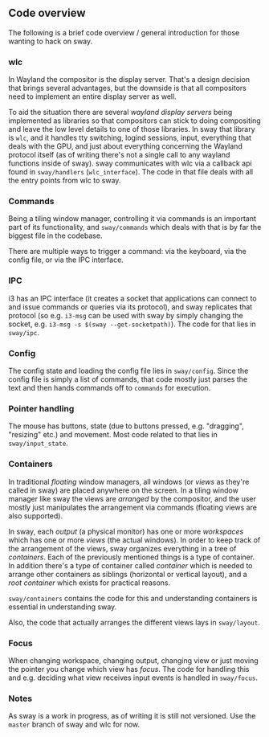 ## Code overview

The following is a brief code overview / general introduction for those wanting
to hack on sway.

### wlc

In Wayland the compositor is the display server. That's a design decision that
brings several advantages, but the downside is that all compositors need to
implement an entire display server as well.

To aid the situation there are several *wayland display servers* being
implemented as libraries so that compositors can stick to doing compositing and
leave the low level details to one of those libraries. In sway that library is
`wlc`, and it handles tty switching, logind sessions, input, everything that
deals with the GPU, and just about everything concerning the Wayland protocol
itself (as of writing there's not a single call to any wayland functions inside
of sway). sway communicates with wlc via a callback api found in
`sway/handlers` (`wlc_interface`). The code in that file deals with all the
entry points from wlc to sway.

### Commands

Being a tiling window manager, controlling it via commands is an important part
of its functionality, and `sway/commands` which deals with that is by far the
biggest file in the codebase.

There are multiple ways to trigger a command: via the keyboard, via the config
file, or via the IPC interface.

### IPC

i3 has an IPC interface (it creates a socket that applications can connect to
and issue commands or queries via its protocol), and sway replicates that
protocol (so e.g. `i3-msg` can be used with sway by simply changing the socket,
e.g. `i3-msg -s $(sway --get-socketpath)`). The code for that lies in
`sway/ipc`.

### Config

The config state and loading the config file lies in `sway/config`. Since the
config file is simply a list of commands, that code mostly just parses the text
and then hands commands off to `commands` for execution.

### Pointer handling

The mouse has buttons, state (due to buttons pressed, e.g. "dragging",
"resizing" etc.) and movement. Most code related to that lies in
`sway/input_state`.

### Containers

In traditional *floating* window managers, all windows (or *views* as they're
called in sway) are placed anywhere on the screen. In a tiling window manager
like sway the views are *arranged* by the compositor, and the user mostly just
manipulates the arrangement via commands (floating views are also supported).

In sway, each *output* (a physical monitor) has one or more *workspaces* which
has one or more *views* (the actual windows). In order to keep track of the
arrangement of the views, sway organizes everything in a tree of *containers*.
Each of the previously mentioned things is a type of container. In addition
there's a type of container called *container* which is needed to arrange other
containers as siblings (horizontal or vertical layout), and a *root container*
which exists for practical reasons.

`sway/containers` contains the code for this and understanding containers is
essential in understanding sway.

Also, the code that actually arranges the different views lays in
`sway/layout`.

### Focus

When changing workspace, changing output, changing view or just moving the
pointer you change which view has *focus*. The code for handling this and
e.g. deciding what view receives input events is handled in `sway/focus`.

### Notes

As sway is a work in progress, as of writing it is still not versioned. Use the
`master` branch of sway and wlc for now.
